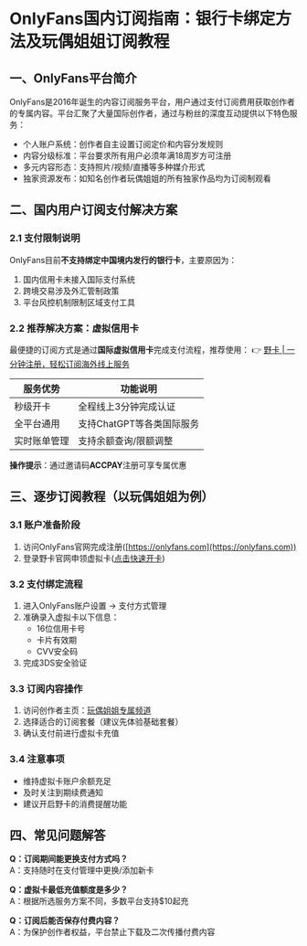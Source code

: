 # OnlyFans国内订阅指南：银行卡绑定方法及玩偶姐姐订阅教程

## 一、OnlyFans平台简介
OnlyFans是2016年诞生的内容订阅服务平台，用户通过支付订阅费用获取创作者的专属内容。平台汇聚了大量国际创作者，通过与粉丝的深度互动提供以下特色服务：

- 个人账户系统：创作者自主设置订阅定价和内容分发规则
- 内容分级标准：平台要求所有用户必须年满18周岁方可注册
- 多元内容形态：支持照片/视频/直播等多种媒介形式
- 独家资源发布：如知名创作者玩偶姐姐的所有独家作品均为订阅制观看

## 二、国内用户订阅支付解决方案

### 2.1 支付限制说明
OnlyFans目前**不支持绑定中国境内发行的银行卡**，主要原因为：
1. 国内信用卡未接入国际支付系统
2. 跨境交易涉及外汇管制政策
3. 平台风控机制限制区域支付工具

### 2.2 推荐解决方案：虚拟信用卡
最便捷的订阅方式是通过**国际虚拟信用卡**完成支付流程，推荐使用：
👉 [野卡 | 一分钟注册，轻松订阅海外线上服务](https://bbtdd.com/yeka)

| 服务优势             | 功能说明                  |
|----------------------|-------------------------|
| 秒级开卡             | 全程线上3分钟完成认证    |
| 全平台通用           | 支持ChatGPT等各类国际服务|
| 实时账单管理         | 支持余额查询/限额调整    |

**操作提示**：通过邀请码**ACCPAY**注册可享专属优惠

## 三、逐步订阅教程（以玩偶姐姐为例）

### 3.1 账户准备阶段
1. 访问OnlyFans官网完成注册([https://onlyfans.com](https://onlyfans.com))
2. 登录野卡官网申领虚拟卡([点击快速开卡](https://bbtdd.com/yeka))

### 3.2 支付绑定流程
1. 进入OnlyFans账户设置 → 支付方式管理
2. 准确录入虚拟卡以下信息：
   - 16位信用卡号
   - 卡片有效期
   - CVV安全码
3. 完成3DS安全验证

### 3.3 订阅内容操作
1. 访问创作者主页：[玩偶姐姐专属频道](https://onlyfans.com/hongkongdoll)
2. 选择适合的订阅套餐（建议先体验基础套餐）
3. 确认支付前进行虚拟卡充值

### 3.4 注意事项
- 维持虚拟卡账户余额充足
- 及时关注到期续费通知
- 建议开启野卡的消费提醒功能

## 四、常见问题解答
**Q：订阅期间能更换支付方式吗？**  
A：支持随时在支付管理中更换/添加新卡  

**Q：虚拟卡最低充值额度是多少？**  
A：根据所选服务方案不同，多数平台支持$10起充  

**Q：订阅后能否保存付费内容？**  
A：为保护创作者权益，平台禁止下载及二次传播付费内容